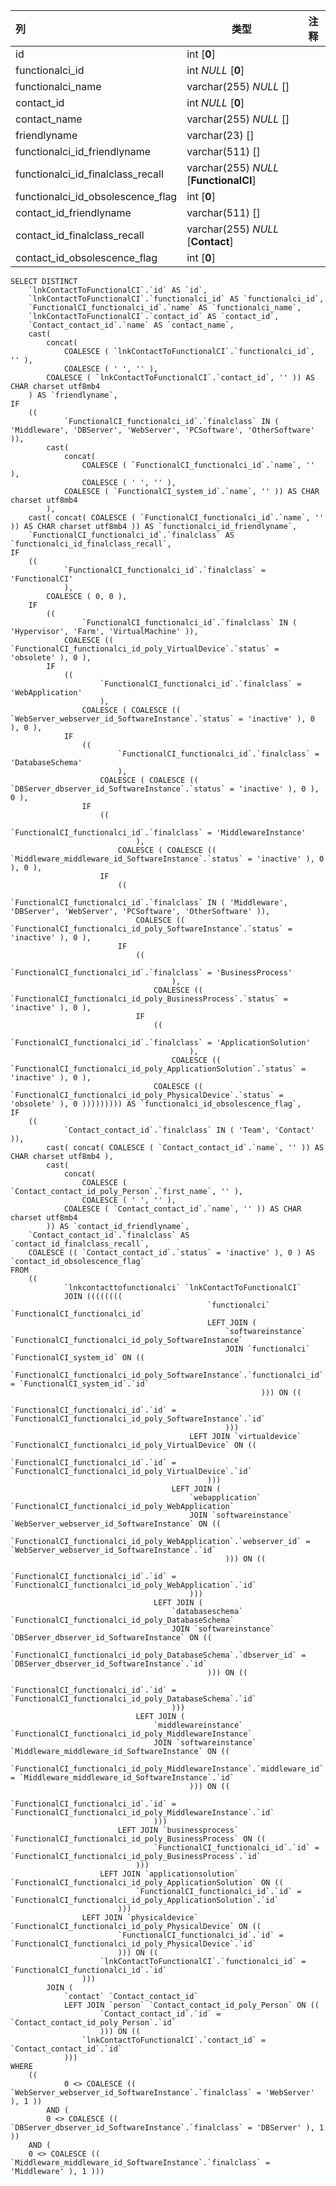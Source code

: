 | 列                                | 类型                                   | 注释 |
| :-------------------------------- | -------------------------------------- | ---- |
| id                                | int [**0**]                            |      |
| functionalci_id                   | int *NULL* [**0**]                     |      |
| functionalci_name                 | varchar(255) *NULL* []                 |      |
| contact_id                        | int *NULL* [**0**]                     |      |
| contact_name                      | varchar(255) *NULL* []                 |      |
| friendlyname                      | varchar(23) []                         |      |
| functionalci_id_friendlyname      | varchar(511) []                        |      |
| functionalci_id_finalclass_recall | varchar(255) *NULL* [**FunctionalCI**] |      |
| functionalci_id_obsolescence_flag | int [**0**]                            |      |
| contact_id_friendlyname           | varchar(511) []                        |      |
| contact_id_finalclass_recall      | varchar(255) *NULL* [**Contact**]      |      |
| contact_id_obsolescence_flag      | int [**0**]                            |      |

```
SELECT DISTINCT
	`lnkContactToFunctionalCI`.`id` AS `id`,
	`lnkContactToFunctionalCI`.`functionalci_id` AS `functionalci_id`,
	`FunctionalCI_functionalci_id`.`name` AS `functionalci_name`,
	`lnkContactToFunctionalCI`.`contact_id` AS `contact_id`,
	`Contact_contact_id`.`name` AS `contact_name`,
	cast(
		concat(
			COALESCE ( `lnkContactToFunctionalCI`.`functionalci_id`, '' ),
			COALESCE ( ' ', '' ),
		COALESCE ( `lnkContactToFunctionalCI`.`contact_id`, '' )) AS CHAR charset utf8mb4 
	) AS `friendlyname`,
IF
	((
			`FunctionalCI_functionalci_id`.`finalclass` IN ( 'Middleware', 'DBServer', 'WebServer', 'PCSoftware', 'OtherSoftware' )),
		cast(
			concat(
				COALESCE ( `FunctionalCI_functionalci_id`.`name`, '' ),
				COALESCE ( ' ', '' ),
			COALESCE ( `FunctionalCI_system_id`.`name`, '' )) AS CHAR charset utf8mb4 
		),
	cast( concat( COALESCE ( `FunctionalCI_functionalci_id`.`name`, '' )) AS CHAR charset utf8mb4 )) AS `functionalci_id_friendlyname`,
	`FunctionalCI_functionalci_id`.`finalclass` AS `functionalci_id_finalclass_recall`,
IF
	((
			`FunctionalCI_functionalci_id`.`finalclass` = 'FunctionalCI' 
			),
		COALESCE ( 0, 0 ),
	IF
		((
				`FunctionalCI_functionalci_id`.`finalclass` IN ( 'Hypervisor', 'Farm', 'VirtualMachine' )),
			COALESCE (( `FunctionalCI_functionalci_id_poly_VirtualDevice`.`status` = 'obsolete' ), 0 ),
		IF
			((
					`FunctionalCI_functionalci_id`.`finalclass` = 'WebApplication' 
					),
				COALESCE ( COALESCE (( `WebServer_webserver_id_SoftwareInstance`.`status` = 'inactive' ), 0 ), 0 ),
			IF
				((
						`FunctionalCI_functionalci_id`.`finalclass` = 'DatabaseSchema' 
						),
					COALESCE ( COALESCE (( `DBServer_dbserver_id_SoftwareInstance`.`status` = 'inactive' ), 0 ), 0 ),
				IF
					((
							`FunctionalCI_functionalci_id`.`finalclass` = 'MiddlewareInstance' 
							),
						COALESCE ( COALESCE (( `Middleware_middleware_id_SoftwareInstance`.`status` = 'inactive' ), 0 ), 0 ),
					IF
						((
								`FunctionalCI_functionalci_id`.`finalclass` IN ( 'Middleware', 'DBServer', 'WebServer', 'PCSoftware', 'OtherSoftware' )),
							COALESCE (( `FunctionalCI_functionalci_id_poly_SoftwareInstance`.`status` = 'inactive' ), 0 ),
						IF
							((
									`FunctionalCI_functionalci_id`.`finalclass` = 'BusinessProcess' 
									),
								COALESCE (( `FunctionalCI_functionalci_id_poly_BusinessProcess`.`status` = 'inactive' ), 0 ),
							IF
								((
										`FunctionalCI_functionalci_id`.`finalclass` = 'ApplicationSolution' 
										),
									COALESCE (( `FunctionalCI_functionalci_id_poly_ApplicationSolution`.`status` = 'inactive' ), 0 ),
								COALESCE (( `FunctionalCI_functionalci_id_poly_PhysicalDevice`.`status` = 'obsolete' ), 0 ))))))))) AS `functionalci_id_obsolescence_flag`,
IF
	((
			`Contact_contact_id`.`finalclass` IN ( 'Team', 'Contact' )),
		cast( concat( COALESCE ( `Contact_contact_id`.`name`, '' )) AS CHAR charset utf8mb4 ),
		cast(
			concat(
				COALESCE ( `Contact_contact_id_poly_Person`.`first_name`, '' ),
				COALESCE ( ' ', '' ),
			COALESCE ( `Contact_contact_id`.`name`, '' )) AS CHAR charset utf8mb4 
		)) AS `contact_id_friendlyname`,
	`Contact_contact_id`.`finalclass` AS `contact_id_finalclass_recall`,
	COALESCE (( `Contact_contact_id`.`status` = 'inactive' ), 0 ) AS `contact_id_obsolescence_flag` 
FROM
	((
			`lnkcontacttofunctionalci` `lnkContactToFunctionalCI`
			JOIN ((((((((
											`functionalci` `FunctionalCI_functionalci_id`
											LEFT JOIN (
												`softwareinstance` `FunctionalCI_functionalci_id_poly_SoftwareInstance`
												JOIN `functionalci` `FunctionalCI_system_id` ON ((
														`FunctionalCI_functionalci_id_poly_SoftwareInstance`.`functionalci_id` = `FunctionalCI_system_id`.`id` 
														))) ON ((
													`FunctionalCI_functionalci_id`.`id` = `FunctionalCI_functionalci_id_poly_SoftwareInstance`.`id` 
												)))
										LEFT JOIN `virtualdevice` `FunctionalCI_functionalci_id_poly_VirtualDevice` ON ((
												`FunctionalCI_functionalci_id`.`id` = `FunctionalCI_functionalci_id_poly_VirtualDevice`.`id` 
											)))
									LEFT JOIN (
										`webapplication` `FunctionalCI_functionalci_id_poly_WebApplication`
										JOIN `softwareinstance` `WebServer_webserver_id_SoftwareInstance` ON ((
												`FunctionalCI_functionalci_id_poly_WebApplication`.`webserver_id` = `WebServer_webserver_id_SoftwareInstance`.`id` 
												))) ON ((
											`FunctionalCI_functionalci_id`.`id` = `FunctionalCI_functionalci_id_poly_WebApplication`.`id` 
										)))
								LEFT JOIN (
									`databaseschema` `FunctionalCI_functionalci_id_poly_DatabaseSchema`
									JOIN `softwareinstance` `DBServer_dbserver_id_SoftwareInstance` ON ((
											`FunctionalCI_functionalci_id_poly_DatabaseSchema`.`dbserver_id` = `DBServer_dbserver_id_SoftwareInstance`.`id` 
											))) ON ((
										`FunctionalCI_functionalci_id`.`id` = `FunctionalCI_functionalci_id_poly_DatabaseSchema`.`id` 
									)))
							LEFT JOIN (
								`middlewareinstance` `FunctionalCI_functionalci_id_poly_MiddlewareInstance`
								JOIN `softwareinstance` `Middleware_middleware_id_SoftwareInstance` ON ((
										`FunctionalCI_functionalci_id_poly_MiddlewareInstance`.`middleware_id` = `Middleware_middleware_id_SoftwareInstance`.`id` 
										))) ON ((
									`FunctionalCI_functionalci_id`.`id` = `FunctionalCI_functionalci_id_poly_MiddlewareInstance`.`id` 
								)))
						LEFT JOIN `businessprocess` `FunctionalCI_functionalci_id_poly_BusinessProcess` ON ((
								`FunctionalCI_functionalci_id`.`id` = `FunctionalCI_functionalci_id_poly_BusinessProcess`.`id` 
							)))
					LEFT JOIN `applicationsolution` `FunctionalCI_functionalci_id_poly_ApplicationSolution` ON ((
							`FunctionalCI_functionalci_id`.`id` = `FunctionalCI_functionalci_id_poly_ApplicationSolution`.`id` 
						)))
				LEFT JOIN `physicaldevice` `FunctionalCI_functionalci_id_poly_PhysicalDevice` ON ((
						`FunctionalCI_functionalci_id`.`id` = `FunctionalCI_functionalci_id_poly_PhysicalDevice`.`id` 
						))) ON ((
					`lnkContactToFunctionalCI`.`functionalci_id` = `FunctionalCI_functionalci_id`.`id` 
				)))
		JOIN (
			`contact` `Contact_contact_id`
			LEFT JOIN `person` `Contact_contact_id_poly_Person` ON ((
					`Contact_contact_id`.`id` = `Contact_contact_id_poly_Person`.`id` 
					))) ON ((
				`lnkContactToFunctionalCI`.`contact_id` = `Contact_contact_id`.`id` 
			))) 
WHERE
	((
			0 <> COALESCE (( `WebServer_webserver_id_SoftwareInstance`.`finalclass` = 'WebServer' ), 1 )) 
		AND (
		0 <> COALESCE (( `DBServer_dbserver_id_SoftwareInstance`.`finalclass` = 'DBServer' ), 1 )) 
	AND (
	0 <> COALESCE (( `Middleware_middleware_id_SoftwareInstance`.`finalclass` = 'Middleware' ), 1 )))
```

